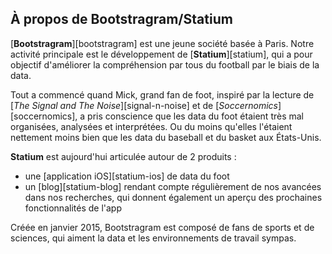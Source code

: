 ## À propos de Bootstragram/Statium

[**Bootstragram**][bootstragram] est une jeune société basée à Paris.
Notre activité principale est le développement de [**Statium**][statium], qui a
pour objectif d'améliorer la compréhension par tous du football par le biais de
la data.

Tout a commencé quand Mick, grand fan de foot, inspiré par la lecture de
[*The Signal and The Noise*][signal-n-noise] et de [*Soccernomics*][soccernomics],
a pris conscience que les data du foot étaient très mal organisées, analysées et
interprétées. Ou du moins qu'elles l'étaient nettement moins bien que les data
du baseball et du basket aux États-Unis.

**Statium** est aujourd'hui articulée autour de 2 produits :

- une [application iOS][statium-ios] de data du foot
- un [blog][statium-blog] rendant compte régulièrement de nos avancées dans nos recherches, qui donnent également un aperçu des prochaines fonctionnalités de l'app

Créée en janvier 2015, Bootstragram est composé de fans de sports et de sciences,
qui aiment la data et les environnements de travail sympas.

